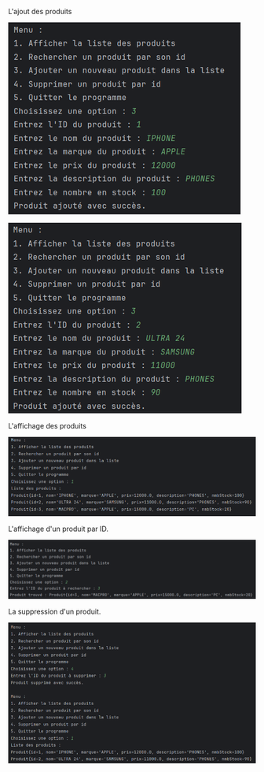 L'ajout des produits

![1](images/1.png)

![2](images/2.png)

L'affichage des produits

![3](images/3.png)

L'affichage d'un produit par ID.

![4](images/4.png)

La suppression d'un produit.

![5](images/5.png)

